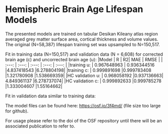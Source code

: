 # Hemispheric Brain Age Lifespan Models

The presented models are trained on tabular Desikan Kileany atlas region averaged grey matter surface area, cortical thickness and volume values.
The original (N=58,387) lifespan training set was upsampled to N=150,517.

Fit in training data (N=150,517) and validation data (N = 6,608) for corrected brain age (c) and uncorrected brain age (u):
|Model	        | R	| R2|	MAE |	RMSE |
| :---: |  :---: |  :---: |  :---: |  :---: |
|training u:    | 0.967648963	| 0.936344516	|4.837418543	|6.278804198|
|training c:    | 0.999891698	|0.999783408	|1.321780908	|1.538669359|
|HC validation u:  | 0.968058192	|0.937136663|	4.849361137	|6.278737074|
|HC validation c: | 0.999892633	|0.999785278	|1.333004607	|1.55164662|

Fit in validation data similar to training data: 

The model files can be found here: https://osf.io/3f4md/ (file size too large for github).


For usage please refer to the doi of the OSF repository until there will be an associated publication to refer to.
